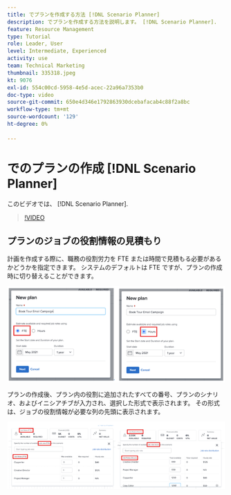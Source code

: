 ```yaml
---
title: でプランを作成する方法 [!DNL Scenario Planner]
description: でプランを作成する方法を説明します。 [!DNL Scenario Planner].
feature: Resource Management
type: Tutorial
role: Leader, User
level: Intermediate, Experienced
activity: use
team: Technical Marketing
thumbnail: 335318.jpeg
kt: 9076
exl-id: 554c00cd-5958-4e5d-acec-22a96a7353b0
doc-type: video
source-git-commit: 650e4d346e1792863930dcebafacab4c88f2a8bc
workflow-type: tm+mt
source-wordcount: '129'
ht-degree: 0%

---
```


# でのプランの作成 [!DNL Scenario Planner]

このビデオでは、 [!DNL Scenario Planner].

>[!VIDEO](https://video.tv.adobe.com/v/335318/?quality=12&learn=on)

## プランのジョブの役割情報の見積もり

計画を作成する際に、職務の役割労力を FTE または時間で見積もる必要があるかどうかを指定できます。 システムのデフォルトは FTE ですが、プランの作成時に切り替えることができます。

![選択 [!UICONTROL FTE] または [!UICONTROL 時間] 内 [!UICONTROL 新規プラン] window](assets/scenario-planner-1.png)

プランの作成後、プラン内の役割に追加されたすべての番号、プランのシナリオ、およびイニシアチブが入力され、選択した形式で表示されます。 その形式は、ジョブの役割情報が必要な列の先頭に表示されます。

![での情報の表示 [!UICONTROL FTE] または [!UICONTROL 時間] 内 [!DNL Scenario Planner]](assets/scenario-planner-2.png)
